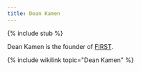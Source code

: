 ```yaml
---
title: Dean Kamen
---
```


{% include stub %}

Dean Kamen is the founder of [FIRST](first).

{% include wikilink topic="Dean Kamen" %}